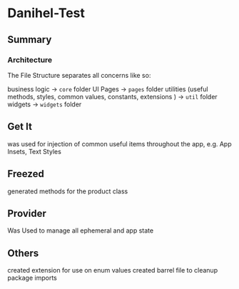 # Danihel-Test

## Summary

### Architecture

The File Structure separates all concerns like so:

business logic -> ```core``` folder
UI Pages ->  ```pages``` folder
utilities (useful methods, styles, common values, constants, extensions ) -> ```util``` folder
widgets -> ```widgets``` folder


## Get It
was used for injection of common useful items throughout the app, e.g. App Insets, Text Styles

## Freezed
generated methods for the product class

## Provider
Was Used to manage all ephemeral and app state

## Others
created extension for use on enum values
created barrel file to cleanup package imports
